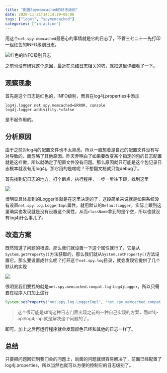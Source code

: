 ```yaml
---
title: "配置Spymemcached的日志级别"
date: 2020-11-21T14:14:29+08:00
tags: ["log4j", "spymemcached"]
categories: ["in-action"]
---
```


用这个`net.spy.memcached`最恶心的事情就是它的日志了，不管三七二十一先打印一组红色的INFO级别日志。
<!--more-->

![红色的INFO级别日志](/images/2020-11-21-14-17-17.png)

之前也没有研究这个原因，最近在总结日志相关的坑，就把这里详细看了一下。

## 观察现象

首先是这个日志是红色的，INFO级别，而且在log4j.properties中添加
```properties
log4j.logger.net.spy.memcached=ERROR, console
log4j.logger.addivitity.*=false
```
是不起作用的。

## 分析原因

由于之前对log4j的配置文件也不太熟悉，所以一直想着是自己的配置文件没有写对导致的，而忽略了其他原因。昨天弄明白了如果要改变某个指定的包的日志配置就是这样做，所以就确定了配置文件没有问题。那么原因就只可能是这个包记录日志根本就没有用log4j。那它用的是啥呢？不想翻文档就只能debug了。

首先找到记日志的地方，打个断点，执行程序，一步一步往下跟，找到这里

![](/images/2020-11-21-14-23-53.png)

很明显具体拿到的Logger类就是在这里决定的了，这段简单来说就是如果系统没有设置`net.spy.log.LoggerImpl`属性，就用默认的`DefaultLogger`，实际上跟到这里确实也发现就是没有设置这个属性，从而`className`拿到的是个空，所以也就没有log4j什么事儿了。

## 改造方案

既然知道了问题的根源，那么我们就设置一下这个属性就行了，它是从`System.getProperty()`方法获取的，那么我们就从`System.setProperty()`方法设置它。那么要设置成什么呢？打开这个`net.spy.log`目录，就会发现它提供了几个默认的实现

![](/images/2020-11-21-14-28-20.png)

很明显我们要找的就是`net.spy.memcached.compat.log.Log4jLogger`，所以只需要在程序入口加上这行
```java
System.setProperty("net.spy.log.LoggerImpl", "net.spy.memcached.compat.log.Log4jLogger");
```

> 这个很可能是slf4j这种日志门面出现之前的一种自己实现的方案，而slf4j-api/log4j-api就是解决这个问题的了。

即可。加上之后再运行程序就会发现颜色已经和其他的日志一样了。

## 总结

只要把问题回归到我们会的问题上，后面的问题就很容易解决了，前面已经配置了log4j.properties，所以当然也就可以方便的控制它的日志级别了。

